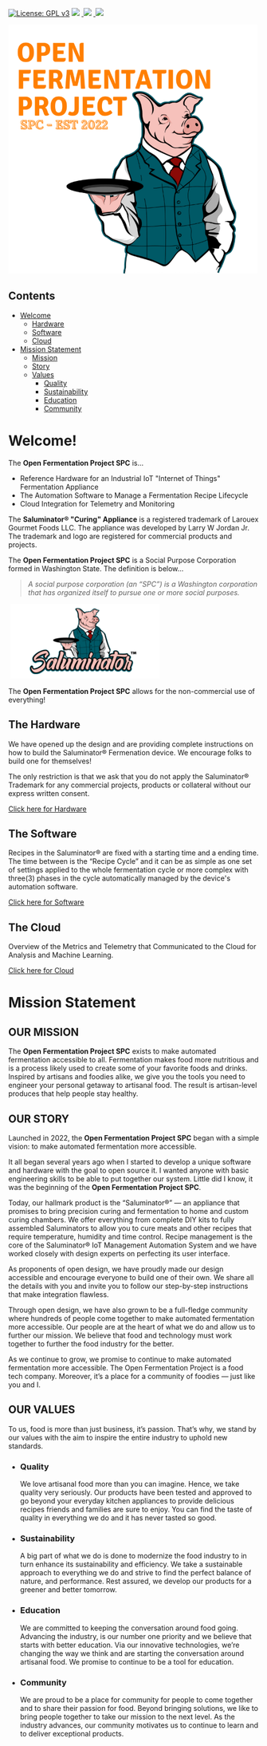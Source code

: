 [![License: GPL v3](https://img.shields.io/badge/License-GPLv3-blue.svg)](https://www.gnu.org/licenses/gpl-3.0)&nbsp;<a href="https://www.open-fermentation-project.org/"><img src="https://img.shields.io/badge/OFS v1-Open%20Fermentation%20Project%20v1-yellowgreen"></a>&nbsp;<a href="https://apps.azureiotcentral.com/">
<img src="https://img.shields.io/badge/Azure IoT Central-Open%20Fermentation%20Project%20v1-blue"></a>&nbsp;<a href="https://www.saluminator.com/">
<img src="https://img.shields.io/badge/IoT-Saluminator%20Appliance%20v4-purple"></a>

<img src="./assets/open-fermentation-project-logo-v2-750.png" width="500"/>

## Contents

- [Welcome](#welcome)
  - [Hardware](#the-hardware)
  - [Software](#the-software)
  - [Cloud](#the-software)
- [Mission Statement](#mission-statement)
  - [Mission](#our-mission)
  - [Story](#our-story)
  - [Values](#our-values)
    - [Quality](#quality)
    - [Sustainability](#sustainability)
    - [Education](#education)
    - [Community](#sommunity)

# Welcome!

The **Open Fermentation Project SPC** is...

- Reference Hardware for an Industrial IoT "Internet of Things" Fermentation Appliance
- The Automation Software to Manage a Fermentation Recipe Lifecycle
- Cloud Integration for Telemetry and Monitoring

The **Saluminator&reg; "Curing" Appliance** is a registered trademark of Larouex Gourmet Foods LLC. The appliance was developed by Larry W Jordan Jr. The trademark and logo are registered for commercial products and projects.

The **Open Fermentation Project SPC** is a Social Purpose Corporation formed in Washington State. The definition is below...

> _A social purpose corporation (an “SPC”) is a Washington corporation that has organized itself to pursue one or more social purposes._

&nbsp;<img src="./assets/SaluminatorLogoTrans.png" width="300"/>

The **Open Fermentation Project SPC** allows for the non-commercial use of everything!

## The Hardware

We have opened up the design and are providing complete instructions on how to build the Saluminator&reg; Fermenation device. We encourage folks to build one for themselves!

The only restriction is that we ask that you do not apply the Saluminator&reg; Trademark for any commercial projects, products or collateral without our express written consent.

[Click here for Hardware](./hardware/)

## The Software

Recipes in the Saluminator&reg; are fixed with a starting time and a ending time. The time between is the “Recipe Cycle” and it can be as simple as one set of settings applied to the whole fermentation cycle or more complex with three(3) phases in the cycle automatically managed by the device's automation software.

[Click here for Software](./software/)

## The Cloud

Overview of the Metrics and Telemetry that Communicated to the Cloud for Analysis and Machine Learning.

[Click here for Cloud](./cloud/)

# Mission Statement

## OUR MISSION

The **Open Fermentation Project SPC** exists to make automated fermentation accessible to all. Fermentation makes food more nutritious and is a process likely used to create some of your favorite foods and drinks. Inspired by artisans and foodies alike, we give you the tools you need to engineer your personal getaway to artisanal food. The result is artisan-level produces that help people stay healthy.

## OUR STORY

Launched in 2022, the **Open Fermentation Project SPC** began with a simple vision: to make automated fermentation more accessible.

It all began several years ago when I started to develop a unique software and hardware with the goal to open source it. I wanted anyone with basic engineering skills to be able to put together our system. Little did I know, it was the beginning of the **Open Fermentation Project SPC**.

Today, our hallmark product is the “Saluminator&reg;” — an appliance that promises to bring precision curing and fermentation to home and custom curing chambers. We offer everything from complete DIY kits to fully assembled Saluminators to allow you to cure meats and other recipes that require temperature, humidity and time control. Recipe management is the core of the Saluminator&reg; IoT Management Automation System and we have worked closely with design experts on perfecting its user interface.

As proponents of open design, we have proudly made our design accessible and encourage everyone to build one of their own. We share all the details with you and invite you to follow our step-by-step instructions that make integration flawless.

Through open design, we have also grown to be a full-fledge community where hundreds of people come together to make automated fermentation more accessible. Our people are at the heart of what we do and allow us to further our mission. We believe that food and technology must work together to further the food industry for the better.

As we continue to grow, we promise to continue to make automated fermentation more accessible. The Open Fermentation Project is a food tech company. Moreover, it’s a place for a community of foodies — just like you and I.

## OUR VALUES

To us, food is more than just business, it’s passion. That’s why, we stand by our values with the aim to inspire the entire industry to uphold new standards.

- ### Quality

  We love artisanal food more than you can imagine. Hence, we take quality very seriously. Our products have been tested and approved to go beyond your everyday kitchen appliances to provide delicious recipes friends and families are sure to enjoy. You can find the taste of quality in everything we do and it has never tasted so good.

- ### Sustainability

  A big part of what we do is done to modernize the food industry to in turn enhance its sustainability and efficiency. We take a sustainable approach to everything we do and strive to find the perfect balance of nature, and performance. Rest assured, we develop our products for a greener and better tomorrow.

- ### Education

  We are committed to keeping the conversation around food going. Advancing the industry, is our number one priority and we believe that starts with better education. Via our innovative technologies, we’re changing the way we think and are starting the conversation around artisanal food. We promise to continue to be a tool for education.

- ### Community

  We are proud to be a place for community for people to come together and to share their passion for food. Beyond bringing solutions, we like to bring people together to take our mission to the next level. As the industry advances, our community motivates us to continue to learn and to deliver exceptional products.
